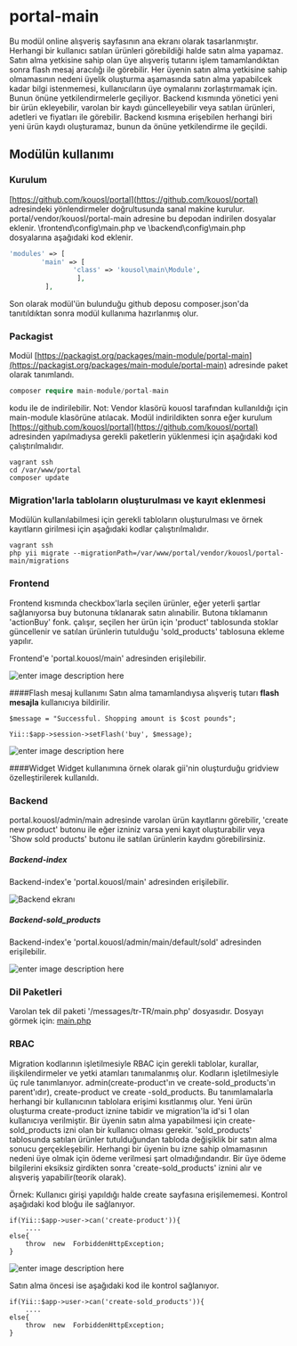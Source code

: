 # portal-main

Bu modül online alışveriş sayfasının ana ekranı olarak tasarlanmıştır. Herhangi bir kullanıcı satılan ürünleri görebildiği halde satın alma yapamaz. Satın alma yetkisine sahip olan üye alışveriş tutarını işlem tamamlandıktan sonra flash mesaj aracılığı ile görebilir. Her üyenin satın alma yetkisine sahip olmamasının nedeni üyelik oluşturma aşamasında satın alma yapabilcek kadar bilgi istenmemesi, kullanıcıların üye oymalarını zorlaştırmamak için. Bunun önüne yetkilendirmelerle geçiliyor. Backend kısmında yönetici yeni bir ürün ekleyebilir, varolan bir kaydı güncelleyebilir veya satılan ürünleri, adetleri ve fiyatları ile görebilir. Backend kısmına erişebilen herhangi biri yeni ürün kaydı oluşturamaz, bunun da önüne yetkilendirme ile geçildi.

## Modülün kullanımı
### Kurulum 
[https://github.com/kouosl/portal](https://github.com/kouosl/portal) adresindeki yönlendirmeler doğrultusunda sanal makine kurulur. portal/vendor/kouosl/portal-main adresine bu depodan indirilen dosyalar eklenir. \frontend\config\main.php ve \backend\config\main.php dosyalarına aşağıdaki kod eklenir.
```php
'modules' => [ 
		'main' => [ 
				'class' => 'kousol\main\Module',
				 ],
		 ],
```
Son olarak modül'ün bulunduğu github deposu composer.json'da tanıtıldıktan sonra modül kullanıma hazırlanmış olur.
### Packagist
Modül [https://packagist.org/packages/main-module/portal-main](https://packagist.org/packages/main-module/portal-main) adresinde paket olarak tanımlandı. 
```php
composer require main-module/portal-main
```
 kodu ile de indirilebilir. 
Not: Vendor klasörü kouosl tarafından kullanıldığı için main-module klasörüne atılacak.
Modül indirildikten sonra eğer kurulum [https://github.com/kouosl/portal](https://github.com/kouosl/portal)  adresinden yapılmadıysa gerekli paketlerin yüklenmesi için aşağıdaki kod çalıştırılmalıdır.
```
vagrant ssh
cd /var/www/portal
composer update

```


### Migration'larla tabloların oluşturulması ve kayıt eklenmesi
Modülün kullanılabilmesi için gerekli tabloların oluşturulması ve örnek kayıtların girilmesi için aşağıdaki kodlar çalıştırılmalıdır.
```
vagrant ssh
php yii migrate --migrationPath=/var/www/portal/vendor/kouosl/portal-main/migrations
```

### Frontend
Frontend kısmında checkbox'larla seçilen ürünler, eğer yeterli şartlar sağlanıyorsa buy butonuna tıklanarak satın alınabilir. Butona tıklamanın 'actionBuy' fonk. çalışır, seçilen her ürün için 'product' tablosunda stoklar güncellenir ve satılan ürünlerin tutulduğu 'sold_products' tablosuna ekleme yapılır.

Frontend'e 'portal.kouosl/main' adresinden erişilebilir.

![enter image description here](https://github.com/2019-BLM317/portal-170202001/blob/master/imgs/al%C4%B1%C5%9Fveri%C5%9F-1.bmp)

####Flash mesaj kullanımı
Satın alma tamamlandıysa alışveriş tutarı **flash mesajla** kullanıcıya bildirilir.
```
$message = "Successful. Shopping amount is $cost pounds";

Yii::$app->session->setFlash('buy', $message);
```

![enter image description here](https://github.com/2019-BLM317/portal-170202001/blob/master/imgs/sat%C4%B1n%20alma%20tamam.bmp)

####Widget
Widget kullanımına örnek olarak gii'nin oluşturduğu gridview özelleştirilerek kullanıldı.

### Backend
portal.kouosl/admin/main adresinde varolan ürün kayıtlarını görebilir, 'create new product' butonu ile eğer izniniz varsa yeni kayıt oluşturabilir veya 'Show sold products' butonu ile satılan ürünlerin kaydını görebilirsiniz.

##### Backend-index
Backend-index'e 'portal.kouosl/main' adresinden erişilebilir.

![Backend ekranı](https://github.com/2019-BLM317/portal-170202001/blob/master/imgs/backend-1.jpg)

##### Backend-sold_products
Backend-index'e 'portal.kouosl/admin/main/default/sold' adresinden erişilebilir.

![enter image description here](https://github.com/2019-BLM317/portal-170202001/blob/master/imgs/backend-2.jpg)

### Dil Paketleri
Varolan tek dil paketi '/messages/tr-TR/main.php' dosyasıdır.
Dosyayı görmek için: [main.php]([https://github.com/2019-BLM317/portal-170202001/blob/master/messages/tr-TR/main.php](https://github.com/2019-BLM317/portal-170202001/blob/master/messages/tr-TR/main.php))


### RBAC
Migration kodlarının işletilmesiyle RBAC için gerekli tablolar, kurallar, ilişkilendirmeler ve yetki atamları tanımalanmış olur.
Kodların işletilmesiyle üç rule tanımlanıyor. admin(create-product'ın ve create-sold_products'ın parent'ıdır), create-product ve create -sold_products. Bu tanımlamalarla herhangi bir kullanıcının tablolara erişimi kısıtlanmış olur. 
Yeni ürün oluşturma create-product iznine tabidir ve migration'la id'si 1 olan kullanıcıya verilmiştir. 
Bir üyenin satın alma yapabilmesi için create-sold_products izni olan bir kullanıcı olması gerekir. 'sold_products' tablosunda satılan ürünler tutulduğundan tabloda değişiklik bir satın alma sonucu gerçekleşebilir.  Herhangi bir üyenin bu izne sahip olmamasının nedeni üye olmak için ödeme verilmesi şart olmadığındandır. Bir üye ödeme bilgilerini eksiksiz girdikten sonra 'create-sold_products' iznini alır ve alışveriş yapabilir(teorik olarak).

Örnek: Kullanıcı girişi yapıldığı halde create sayfasına erişilememesi.
Kontrol aşağıdaki kod bloğu ile sağlanıyor.
```
if(Yii::$app->user->can('create-product')){
	....
else{
	throw  new  ForbiddenHttpException;
}
```

![enter image description here](https://github.com/2019-BLM317/portal-170202001/blob/master/RBAC.JPG)

Satın alma öncesi ise aşağıdaki kod ile kontrol sağlanıyor.
```
if(Yii::$app->user->can('create-sold_products')){
	....
else{
	throw  new  ForbiddenHttpException;
}
```
